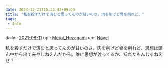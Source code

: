 ```yaml
---
date: 2024-12-21T15:23:43+09:00
title: "私を殺すだけで済むと思ってんのが甘いのさ。肉を削げど骨を削れど、"
tags:
 - Info
---
```


daily:: [2021-08-11](Daily_Note/2021-08-11.md)
up:: [Merai_Hezagami](../Bar/Novel/Nacaria/Merai_Hezagami.md)
up:: [Novel](../Bar/Novel/Topics/Novel.md)

私を殺すだけで済むと思ってんのが甘いのさ。肉を削げど骨を削れど、思想は頭ん中から出て来やしねえんだから。誰に思想が渡ってるか、知れたもんじゃねえぜ？